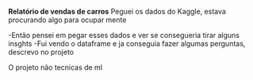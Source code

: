 **Relatório de vendas de carros**
Peguei os dados do Kaggle, estava procurando algo para ocupar mente

-Então pensei em pegar esses dados e ver se consegueria tirar alguns insghts
-Fui vendo o dataframe e ja conseguia fazer algumas perguntas, descrevo no projeto

O projeto não tecnicas de ml
